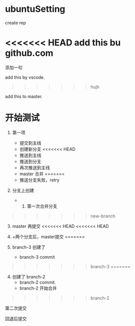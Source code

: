 # ubuntuSetting
create rep


<<<<<<< HEAD
add this bu github.com
=======
添加一句


add this by vscode.

>>>>>>> hujh


add this to master.


# 开始测试
1. 第一项
    - 提交到主线
    - 创建新分支
<<<<<<< HEAD
    - 推送到主线
    - 推送到分支
    - 再次推送到主线
    - master 合并
=======
    - 推送分支失败，retry

2. 分支上创建
    - 1. 第一次合并分支
>>>>>>> new-branch

3. master 再提交
<<<<<<< HEAD
<<<<<<< HEAD
4. +两个分支后，master提交
=======

4. branch-3 创建了
    - branch-3 commit
>>>>>>> branch-3
=======
4. 创建了 branch-2
    - branch-2 commit.
    - branch-2 开始合并
>>>>>>> branch-2

第二次提交

回退后提交